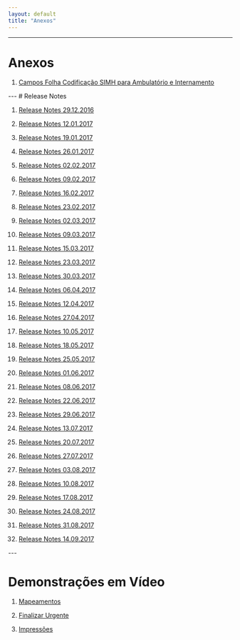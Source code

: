 ```yaml
---
layout: default
title: "Anexos"
---
```



---

<div id="anexos"></div>

# Anexos

1. <a href="./file/30.12.2016_CAMPOS SIMH_FOLHA DE CODIFICAÇÃO_ICD10CMPCS.xlsx">Campos Folha Codificação SIMH para Ambulatório e Internamento</a>

<div id="releaseNotes"></div>
---
# Release Notes

1. <a href="./file/releaseNotes/Release Notes 29-12-2016.pdf">Release Notes 29.12.2016</a>

2. <a href="./file/releaseNotes/Release Notes 12-01-2017.pdf">Release Notes 12.01.2017</a>

3. <a href="./file/releaseNotes/Release Notes 19-01-2017.pdf">Release Notes 19.01.2017</a>

4. <a href="./file/releaseNotes/Release Notes 26-01-2017.pdf">Release Notes 26.01.2017</a>

5. <a href="./file/releaseNotes/Release Notes 02-02-2017.pdf">Release Notes 02.02.2017</a>

6. <a href="./file/releaseNotes/Release Notes 09-02-2017.pdf">Release Notes 09.02.2017</a>

7. <a href="./file/releaseNotes/Release Notes 16-02-2017.pdf">Release Notes 16.02.2017</a>

8. <a href="./file/releaseNotes/Release Notes 23-02-2017.pdf">Release Notes 23.02.2017</a>

9. <a href="./file/releaseNotes/Release Notes 02-03-2017 - H.pdf">Release Notes 02.03.2017</a>

10. <a href="./file/releaseNotes/Release Notes 09-03-2017.pdf">Release Notes 09.03.2017</a>

11. <a href="./file/releaseNotes/Release Notes 15-03-2017.pdf">Release Notes 15.03.2017</a>

12. <a href="./file/releaseNotes/Release Notes 23-03-2017.pdf">Release Notes 23.03.2017</a>

13. <a href="./file/releaseNotes/Release Notes 30-03-2017.pdf">Release Notes 30.03.2017</a>

14. <a href="./file/releaseNotes/Release Notes 06-04-2017.pdf">Release Notes 06.04.2017</a>

15. <a href="./file/releaseNotes/Release Notes 12-04-2017.pdf">Release Notes 12.04.2017</a>

16. <a href="./file/releaseNotes/Release Notes 27-04-2017.pdf">Release Notes 27.04.2017</a>

17. <a href="./file/releaseNotes/Release Notes 10-05-2017.pdf">Release Notes 10.05.2017</a>

18. <a href="./file/releaseNotes/Release Notes 18-05-2017.pdf">Release Notes 18.05.2017</a>

19. <a href="./file/releaseNotes/Release Notes 25-05-2017.pdf">Release Notes 25.05.2017</a>

20. <a href="./file/releaseNotes/Release Notes 01-06-2017.pdf">Release Notes 01.06.2017</a>

21. <a href="./file/releaseNotes/Release Notes 08-06-2017.pdf">Release Notes 08.06.2017</a>

22. <a href="./file/releaseNotes/Release Notes 22-06-2017.pdf">Release Notes 22.06.2017</a>

23. <a href="./file/releaseNotes/Release Notes 29-06-2017.pdf">Release Notes 29.06.2017</a>

24. <a href="./file/releaseNotes/Release Notes 13-07-2017.pdf">Release Notes 13.07.2017</a>

25. <a href="./file/releaseNotes/Release Notes 20-07-2017.pdf">Release Notes 20.07.2017</a>

26. <a href="./file/releaseNotes/Release Notes 27-07-2017.pdf">Release Notes 27.07.2017</a>

27. <a href="./file/releaseNotes/Release Notes 03-08-2017.pdf">Release Notes 03.08.2017</a>

28. <a href="./file/releaseNotes/Release Notes 10-08-2017.pdf">Release Notes 10.08.2017</a>

29. <a href="./file/releaseNotes/Release Notes 17-08-2017.pdf">Release Notes 17.08.2017</a>

30. <a href="./file/releaseNotes/Release Notes 24-08-2017.pdf">Release Notes 24.08.2017</a>

31. <a href="./file/releaseNotes/Release Notes 31-08-2017.pdf">Release Notes 31.08.2017</a>

32. <a href="./file/releaseNotes/Release Notes 14-09-2017.pdf">Release Notes 14.09.2017</a>

<div id="videos"></div>
---

# Demonstrações em Vídeo

1. <a href="./file/Mapeamentos.mp4">Mapeamentos</a>

2. <a href="./file/FinalizarUrgente.mp4">Finalizar Urgente</a>

3. <a href="./file/Impressoes.mp4">Impressões</a>

<div id="releaseNotes"></div>
